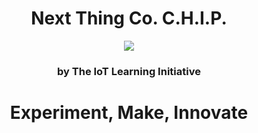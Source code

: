 <h1><center>Next Thing Co. C.H.I.P.</center></h1>

<center><img src="http://www.ti.com/lsds/media/images/wireless_connectivity/50BillionThings.png"></center>

<h3><center>by The IoT Learning Initiative</center></h3>

<center><h1><b>Experiment, Make, Innovate</b></h1></center>
